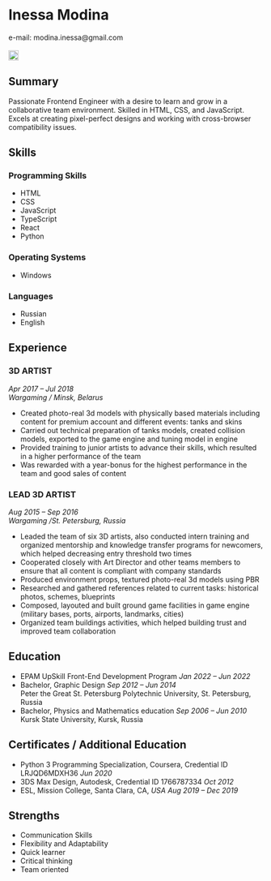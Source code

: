 <h1>Inessa Modina</h1>
e-mail: modina.inessa@gmail.com<br />
<br />
<a href="https://www.linkedin.com/in/modina-inessa/">
  <img src="https://img.shields.io/badge/LinkedIn-blue?style=for-the-badge&logo=linkedin&logoColor=white" alt="LinkedIn Badge" height="20"/>
</a><br />

<h2>Summary</h2>
Passionate Frontend Engineer with a desire to learn and grow in a collaborative team environment. Skilled in HTML, CSS, and JavaScript. Excels at creating pixel-perfect designs and working with cross-browser compatibility issues.

<h2>Skills</h2>
 <h3>Programming Skills</h3>
  <ul>
   <li>HTML</li>
   <li>CSS</li>
   <li>JavaScript</li>
   <li>TypeScript</li>
   <li>React</li>
   <li>Python</li>
  </ul>
 <h3>Operating Systems</h3>
  <ul>
   <li>Windows</li>
  </ul>
 <h3>Languages</h3>
  <ul>
   <li>Russian</li>
   <li>English</li>
   </ul>

<h2>Experience</h2>
<h3>
 3D ARTIST
</h3>
<em>Apr 2017 – Jul 2018<br/>
Wargaming / Minsk, Belarus</em>
<ul>
 <li>Created photo-real 3d models with physically based materials including content for premium account and different events: tanks and skins</li>
 <li>Сarried out technical preparation of tanks models, created collision models, exported to the game engine and tuning model in engine</li>
 <li>Provided training to junior artists to advance their skills, which resulted in a higher performance of the team</li>
 <li>Was rewarded with a year-bonus for the highest performance in the team and good sales of content</li>
</ul>

<h3>LEAD 3D ARTIST</h3>
<em>Aug 2015 – Sep 2016<br/>
Wargaming /St. Petersburg, Russia</em>
<ul>
 <li>Leaded the team of six 3D artists, also conducted intern training and organized mentorship and knowledge transfer programs for newcomers, which helped decreasing entry threshold two times</li>
 <li>Cooperated closely with Art Director and other teams members to ensure that all content is compliant with company standards</li>
 <li>Produced environment props, textured photo-real 3d models using PBR</li>
 <li>Researched and gathered references related to current tasks: historical photos, schemes, blueprints</li>
 <li>Composed, layouted and built ground game facilities in game engine (military bases, ports, airports, landmarks, cities)</li>
 <li>Organized team buildings activities, which helped building trust and improved team collaboration</li>
</ul>

<h2>Education</h2>
<ul>
 <li>EPAM UpSkill Front-End Development Program <em>Jan 2022 – Jun 2022</em><br />
  <li>Bachelor, Graphic Design <em>Sep 2012 – Jun 2014</em><br />
  Peter the Great St. Petersburg Polytechnic University, St. Petersburg, Russia</li>
  <li>Bachelor, Physics and Mathematics education <em>Sep 2006 – Jun 2010</em><br />
  Kursk State University, Kursk, Russia</li>
</ul>

<h2>Certificates / Additional Education</h2>
<ul>
  <li>Python 3 Programming Specialization, Coursera, Credential ID LRJQD6MDXH36 <em>Jun 2020</em></li>
  <li>3DS Max Design, Autodesk, Credential ID 1766787334 <em>Oct 2012</em></li>
  <li>ESL, Mission College, Santa Clara, CA, <em>USA Aug 2019 – Dec 2019</em></li>
</ul>

<h2>Strengths</h2>
 <ul>
  <li>Communication Skills</li>
  <li>Flexibility and Adaptability</li>
  <li>Quick learner</li>
  <li>Critical thinking</li>
  <li>Team oriented</li>
 </ul>
